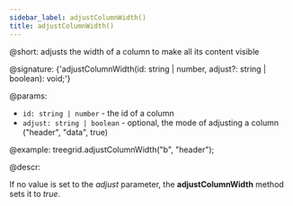 ```yaml
---
sidebar_label: adjustColumnWidth()
title: adjustColumnWidth()
---          
```


@short: adjusts the width of a column to make all its content visible

@signature: {'adjustColumnWidth(id: string | number, adjust?: string | boolean): void;'}

@params:
- `id: string | number` - the id of a column
- `adjust: string | boolean` - optional, the mode of adjusting a column ("header", "data", true)

@example:
treegrid.adjustColumnWidth("b", "header");

@descr:

If no value is set to the *adjust* parameter, the **adjustColumnWidth** method sets it to *true*.

[comment]: # (@relatedapi: treegrid/api/treegrid_adjust_config.md)
